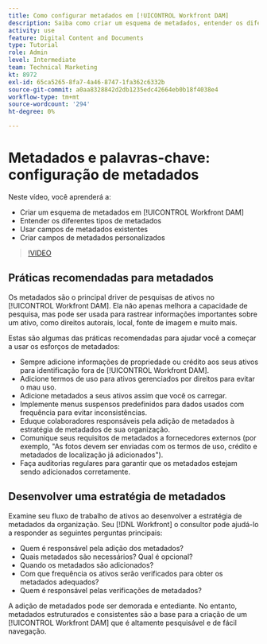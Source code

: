 ```yaml
---
title: Como configurar metadados em [!UICONTROL Workfront DAM]
description: Saiba como criar um esquema de metadados, entender os diferentes tipos de metadados, usar campos de metadados existentes e muito mais em [!UICONTROL Workfront DAM].
activity: use
feature: Digital Content and Documents
type: Tutorial
role: Admin
level: Intermediate
team: Technical Marketing
kt: 8972
exl-id: 65ca5265-8fa7-4a46-8747-1fa362c6332b
source-git-commit: a0aa8328842d2db1235edc42664eb0b18f4038e4
workflow-type: tm+mt
source-wordcount: '294'
ht-degree: 0%

---
```


# Metadados e palavras-chave: configuração de metadados

Neste vídeo, você aprenderá a:

* Criar um esquema de metadados em [!UICONTROL Workfront DAM]
* Entender os diferentes tipos de metadados
* Usar campos de metadados existentes
* Criar campos de metadados personalizados

>[!VIDEO](https://video.tv.adobe.com/v/335235/?quality=12)

## Práticas recomendadas para metadados

Os metadados são o principal driver de pesquisas de ativos no [!UICONTROL Workfront DAM]. Ela não apenas melhora a capacidade de pesquisa, mas pode ser usada para rastrear informações importantes sobre um ativo, como direitos autorais, local, fonte de imagem e muito mais.

Estas são algumas das práticas recomendadas para ajudar você a começar a usar os esforços de metadados:

* Sempre adicione informações de propriedade ou crédito aos seus ativos para identificação fora de [!UICONTROL Workfront DAM].
* Adicione termos de uso para ativos gerenciados por direitos para evitar o mau uso.
* Adicione metadados a seus ativos assim que você os carregar.
* Implemente menus suspensos predefinidos para dados usados com frequência para evitar inconsistências.
* Eduque colaboradores responsáveis pela adição de metadados à estratégia de metadados de sua organização.
* Comunique seus requisitos de metadados a fornecedores externos (por exemplo, &quot;As fotos devem ser enviadas com os termos de uso, crédito e metadados de localização já adicionados&quot;).
* Faça auditorias regulares para garantir que os metadados estejam sendo adicionados corretamente.

## Desenvolver uma estratégia de metadados

Examine seu fluxo de trabalho de ativos ao desenvolver a estratégia de metadados da organização. Seu [!DNL Workfront] o consultor pode ajudá-lo a responder as seguintes perguntas principais:

* Quem é responsável pela adição dos metadados?
* Quais metadados são necessários? Qual é opcional?
* Quando os metadados são adicionados?
* Com que frequência os ativos serão verificados para obter os metadados adequados?
* Quem é responsável pelas verificações de metadados?

A adição de metadados pode ser demorada e entediante. No entanto, metadados estruturados e consistentes são a base para a criação de um [!UICONTROL Workfront DAM] que é altamente pesquisável e de fácil navegação.
